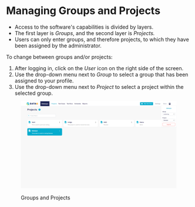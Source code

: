 # Managing Groups and Projects

* Access to the software's capabilities is divided by layers.
* The first layer is _Groups_, and the second layer is _Projects._
* Users can only enter groups, and therefore projects, to which they have been assigned by the administrator.

To change between groups and/or projects:

1. After logging in, click on the _User_ icon on the right side of the screen.
2. Use the drop-down menu next to _Group_ to select a group that has been assigned to your profile.
3. Use the drop-down menu next to _Project_ to select a project within the selected group.

<figure><img src="../../.gitbook/assets/Screenshot (451) (1).png" alt=""><figcaption><p>Groups and Projects</p></figcaption></figure>

